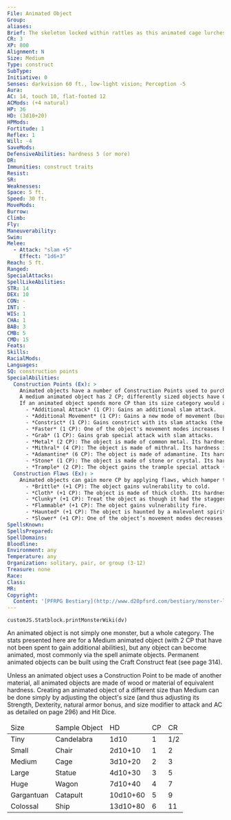```yaml
---
File: Animated Object
Group: 
aliases: 
Brief: The skeleton locked within rattles as this animated cage lurches forward on chain legs in search of new prisoners.
CR: 3
XP: 800
Alignment: N
Size: Medium
Type: construct
SubType: 
Initiative: 0
Senses: darkvision 60 ft., low-light vision; Perception -5
Aura: 
AC: 14, touch 10, flat-footed 12
ACMods: (+4 natural)
HP: 36
HD: (3d10+20)
HPMods: 
Fortitude: 1
Reflex: 1
Will: -4
SaveMods: 
DefensiveAbilities: hardness 5 (or more)
DR: 
Immunities: construct traits
Resist: 
SR: 
Weaknesses: 
Space: 5 ft.
Speed: 30 ft.
MoveMods: 
Burrow: 
Climb: 
Fly: 
Maneuverability: 
Swim: 
Melee: 
  - Attack: "slam +5"
    Effect: "1d6+3"
Reach: 5 ft.
Ranged: 
SpecialAttacks: 
SpellLikeAbilities: 
STR: 14
DEX: 10
CON: -
INT: -
WIS: 1
CHA: 1
BAB: 3
CMB: 5
CMD: 15
Feats: 
Skills: 
RacialMods: 
Languages: 
SQ: construction points
SpecialAbilities:
  Construction Points (Ex): >
    Animated objects have a number of Construction Points used to purchase abilities and defenses in addition to those presented above.
    A medium animated object has 2 CP; differently sized objects have CP totals as detailed on the size chart on this page.
    If an animated object spends more CP than its size category would allow, its CR increases by 1 (minimum of +1) for every 2 additional CP spent.
      - *Additional Attack* (1 CP): Gains an additional slam attack.
      - *Additional Movement* (1 CP): Gains a new mode of movement (burrow, climb, fly [clumsy], or swim) at a speed equal to its base speed.
      - *Constrict* (1 CP): Gains constrict with its slam attacks (the object must have grab before it can take this ability).
      - *Faster* (1 CP): One of the object's movement modes increases by +10 ft.
      - *Grab* (1 CP): Gains grab special attack with slam attacks.
      - *Metal* (2 CP): The object is made of common metal. Its hardness increases to 10, and it gains a +2 increase to its natural armor bonus.
      - *Mithral* (4 CP): The object is made of mithral. Its hardness increases to 15, and it gains a +4 increase to its natural armor bonus.
      - *Adamantine* (6 CP): The object is made of adamantine. Its hardness increases to 20, and it gains a +6 increase to its natural armor bonus.
      - *Stone* (1 CP): The object is made of stone or crystal. Its hardness increases to 8 and it gains a +1 increase to its natural armor bonus.
      - *Trample* (2 CP): The object gains the trample special attack (see page 305 for damage and save DC).
  Construction Flaws (Ex): >
    Animated objects can gain more CP by applying flaws, which hamper the object but provide additional CP to spend on beneficial abilities. If the CP gained in this way is not spent on beneficial abilities, its CR decreases by 1 for every 2 CP conserved.
      - *Brittle* (+1 CP): The object gains vulnerability to cold.
      - *Cloth* (+1 CP): The object is made of thick cloth. Its hardness decreases to 0.
      - *Clunky* (+1 CP): Treat the object as though it had the staggered special quality.
      - *Flammable* (+1 CP): The object gains vulnerability fire.
      - *Haunted* (+1 CP): The object is haunted by a malevolent spirit. It takes damage from positive energy as if it were an undead creature and can be detect by detect undead.
      - *Slower* (+1 CP): One of the object’s movement modes decreases by - 10 ft.
SpellsKnown: 
SpellsPrepared: 
SpellDomains: 
Bloodline: 
Environment: any
Temperature: any
Organization: solitary, pair, or group (3-12)
Treasure: none
Race: 
Class: 
MR: 
Copyright:
  Content: '[PFRPG Bestiary](http://www.d20pfsrd.com/bestiary/monster-listings/constructs/animated-object)'
---
```

```dataviewjs
customJS.Statblock.printMonsterWiki(dv)
```
An animated object is not simply one monster, but a whole category.
  The stats presented here are for a Medium animated object (with 2 CP that have not been spent to gain additional abilities), but any object can become animated, most commonly via the spell animate objects.
  Permanent animated objects can be built using the Craft Construct feat (see page 314).
  
  Unless an animated object uses a Construction Point to be made of another material, all animated objects are made of wood or material of equivalent hardness.
  Creating an animated object of a different size than Medium can be done simply by adjusting the object's size (and thus adjusting its Strength, Dexterity, natural armor bonus, and size modifier to attack and AC as detailed on page 296) and Hit Dice.
    <table><thead>
      <tr><td> Size       </td><td> Sample Object </td><td> HD       </td><td> CP </td><td> CR  </td></tr>
    <thead><tbody>
      <tr><td> Tiny       </td><td> Candelabra    </td><td> 1d10     </td><td> 1  </td><td> 1/2 </td></tr>
      <tr><td> Small      </td><td> Chair         </td><td> 2d10+10  </td><td> 1  </td><td> 2   </td></tr>
      <tr><td> Medium     </td><td> Cage          </td><td> 3d10+20  </td><td> 2  </td><td> 3   </td></tr>
      <tr><td> Large      </td><td> Statue        </td><td> 4d10+30  </td><td> 3  </td><td> 5   </td></tr>
      <tr><td> Huge       </td><td> Wagon         </td><td> 7d10+40  </td><td> 4  </td><td> 7   </td></tr>
      <tr><td> Gargantuan </td><td> Catapult      </td><td> 10d10+60 </td><td> 5  </td><td> 9   </td></tr>
      <tr><td> Colossal   </td><td> Ship          </td><td> 13d10+80 </td><td> 6  </td><td> 11  </td></tr>
    </tbody></table>
